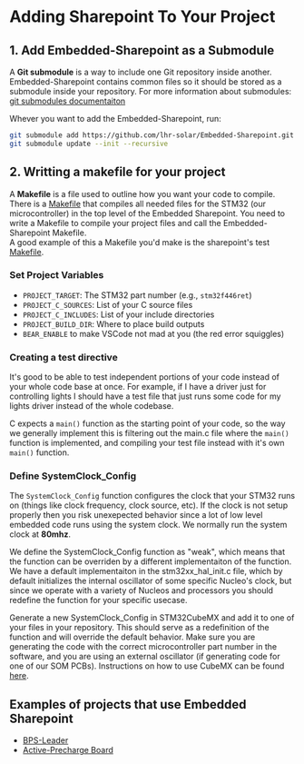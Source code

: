 # Adding Sharepoint To Your Project

## 1. Add Embedded-Sharepoint as a Submodule
A **Git submodule** is a way to include one Git repository inside another. 
Embedded-Sharepoint contains common files so it should be stored as a submodule inside your repository.
For more information about submodules: [git submodules documentaiton](https://github.blog/open-source/git/working-with-submodules/)

Whever you want to add the Embedded-Sharepoint, run: 
```sh
git submodule add https://github.com/lhr-solar/Embedded-Sharepoint.git
git submodule update --init --recursive
```

## 2. Writting a makefile for your project
A **Makefile** is a file used to outline how you want your code to compile. There is a [Makefile](https://github.com/lhr-solar/Embedded-Sharepoint/blob/main/Makefile) that compiles all needed files for the STM32 (our microcontroller) in the top level of the Embedded Sharepoint. You need to write a Makefile to compile your project files and call the Embedded-Sharepoint Makefile.   
A good example of this a Makefile you'd make is the sharepoint's test [Makefile](https://github.com/lhr-solar/Embedded-Sharepoint/blob/main/test/Makefile).  


### Set Project Variables
* `PROJECT_TARGET`: The STM32 part number (e.g., `stm32f446ret`)
* `PROJECT_C_SOURCES`: List of your C source files
* `PROJECT_C_INCLUDES`: List of your include directories
* `PROJECT_BUILD_DIR`: Where to place build outputs
* `BEAR_ENABLE` to make VSCode not mad at you (the red error squiggles)


### Creating a test directive
It's good to be able to test independent portions of your code instead of your whole code base at once. For example, if I have a driver just for controlling lights I should have a test file that just runs some code for my lights driver instead of the whole codebase.

C expects a `main()` function as the starting point of your code, so the way we generally implement this is filtering out the main.c file where the `main()` function is implemented, and compiling your test file instead with it's own `main()` function.


### Define SystemClock_Config
The `SystemClock_Config` function configures the clock that your STM32 runs on (things like clock frequency, clock source, etc). If the clock is not setup properly then you risk unexepected behavior since a lot of low level embedded code runs using the system clock. We normally run the system clock at **80mhz**.

We define the SystemClock_Config function as "weak", which means that the function can be overriden by a different implementaiton of the function. We have a default implementaiton in the stm32xx_hal_init.c file, which by default initializes the internal oscillator of some specific Nucleo's clock, but since we operate with a variety of Nucleos and processors you should redefine the function for your specific usecase.

Generate a new SystemClock_Config in STM32CubeMX and add it to one of your files in your repository. This should serve as a redefinition of the function and will override the default behavior. Make sure you are generating the code with the correct microcontroller part number in the software, and you are using an external oscillator (if generating code for one of our SOM PCBs). Instructions on how to use CubeMX can be found [here](./CubeMX.md).

## Examples of projects that use Embedded Sharepoint
* [BPS-Leader](https://github.com/lhr-solar/BPS-Leader)
* [Active-Precharge Board](https://github.com/lhr-solar/Active-Precharge-Board#)
